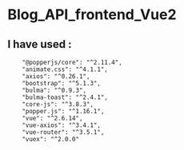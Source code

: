# Blog_API_frontend_Vue2
## I have used :

        "@popperjs/core": "^2.11.4",
        "animate.css": "^4.1.1",
        "axios": "^0.26.1",
        "bootstrap": "^5.1.3",
        "bulma": "^0.9.3",
        "bulma-toast": "^2.4.1",
        "core-js": "^3.8.3",
        "popper.js": "^1.16.1",
        "vue": "^2.6.14",
        "vue-axios": "^3.4.1",
        "vue-router": "^3.5.1",
        "vuex": "^2.0.0"
